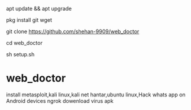 apt update && apt upgrade

pkg install git wget

git clone https://github.com/shehan-9909/web_doctor

cd web_doctor

sh setup.sh


# web_doctor
install metasploit,kali linux,kali net hantar,ubuntu linux,Hack whats app on Android devices
ngrok dowenload
virus apk
